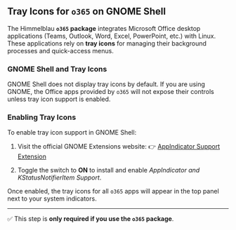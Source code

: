 ## Tray Icons for `o365` on GNOME Shell

The Himmelblau **`o365` package** integrates Microsoft Office desktop applications (Teams, Outlook, Word, Excel, PowerPoint, etc.) with Linux. These applications rely on **tray icons** for managing their background processes and quick-access menus.

### GNOME Shell and Tray Icons

GNOME Shell does not display tray icons by default. If you are using GNOME, the Office apps provided by `o365` will not expose their controls unless tray icon support is enabled.

### Enabling Tray Icons

To enable tray icon support in GNOME Shell:

1. Visit the official GNOME Extensions website:
   👉 [AppIndicator Support Extension](https://extensions.gnome.org/extension/615/appindicator-support/)

2. Toggle the switch to **ON** to install and enable *AppIndicator and KStatusNotifierItem Support*.

Once enabled, the tray icons for all `o365` apps will appear in the top panel next to your system indicators.

---

✅ This step is **only required if you use the `o365` package**.

